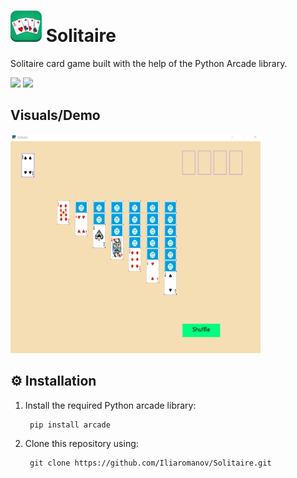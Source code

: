 <!--<img src="demo/title-img.webp /> -->

# <img src="demo/title-img.webp" width="50" height="50"/> Solitaire

Solitaire card game built with the help of the Python Arcade library.<!-- In this project, to avoid creating and managing each of the 52 cards in a card deck individually, I implemented a custom 'Playing_Card' Python class to automate card object creation as well as other card related functionalities.-->

<img src="https://img.shields.io/badge/-Python-blue" /> <img src="https://img.shields.io/badge/-Python Arcade-orange" />

## Visuals/Demo
<img src="demo/gameplay1.gif" width="400" height="350" />

## ⚙ Installation
1. Install the required Python arcade library:

        pip install arcade

<!--*Make sure you are using Python version <= 3.8.7-->

2. Clone this repository using:

        git clone https://github.com/Iliaromanov/Solitaire.git

<!--*Make sure to configure git beforehand.


You are now all set! Enjoy!🎉-->





